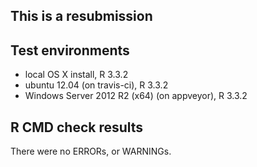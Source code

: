This is a resubmission
-----------------------------

## Test environments
* local OS X install, R 3.3.2
* ubuntu 12.04 (on travis-ci), R 3.3.2
* Windows Server 2012 R2 (x64) (on appveyor), R 3.3.2

## R CMD check results
There were no ERRORs, or WARNINGs.

